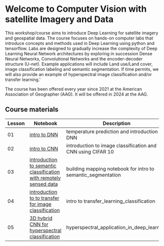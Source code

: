 # Welcome to Computer Vision with satellite Imagery and Data

This workshop/course aims to introduce Deep Learning for satellite imagery and geospatial data. The course focuses on hands-on computer labs that introduce concepts and methods used
in Deep Learning using python and tensorflow. Labs are designed to gradually increase the complexity of Deep Learning Neural Network architectures by exploring in succession Dense Neural Networks, Convolutional Networks and the encoder-decoder structure (U-net).
Example applications will include Land use/Land cover, image classification labeling and semantic segmentation. If time permits, we will also provide an example of hyperspectral image classification and/or transfer learning.'

The course has been offered every year since 2021 at the American Association of Geographer (AAG). It will be offered in 2024 at the AAG.


## Course materials


| Lesson | Notebook                                                                                                                                                                                                          | Description |
|--------|-------------------------------------------------------------------------------------------------------------------------------------------------------------------------------------------------------------------|  ----- |
| 01 | [intro to DNN](https://github.com/bparment1/deep_learning_with_satellite_imagery_and_geospatial_data/blob/main/docs/temperature_predictions_DNN.ipynb)                                                            | temperature prediction and introduction to DNN | 
| 02 | [intro to CNN](https://github.com/bparment1/deep_learning_with_satellite_imagery_and_geospatial_data/blob/main/docs/intro_to_image_classification_with_CNN_cifar10.ipynb)                                         | introduction to image classification and CNN using CIFAR 10 |
| 03 | [introduction to semantic classification with remotely sensed data](https://github.com/bparment1/deep_learning_with_satellite_imagery_and_geospatial_data/blob/dcos/main/intro_image_semantic_segmentation.ipynb) | building mapping notebook for intro to semantic_segmentation |
| 04 | [introduction to to transfer for image classification](https://github.com/bparment1/deep_learning_with_satellite_imagery_and_geospatial_data/blob/main/docs/intro_to_transfer_learning_with_CNN_cifar10.ipynb)    | intro to transfer_learning_classification |
| 05 | [3D hybrid CNN for hyperspectral classification](https://github.com/bparment1/deep_learning_with_satellite_imagery_and_geospatial_data/blob/main/docs/hyperspectral_application_in_deep_learning.ipynb)           | hyperspectral_application_in_deep_learning |

